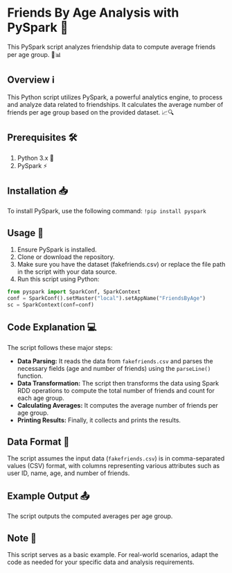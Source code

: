 # Friends By Age Analysis with PySpark 🚀

This PySpark script analyzes friendship data to compute average friends per age group. 🤝📊

## Overview ℹ️

This Python script utilizes PySpark, a powerful analytics engine, to process and analyze data related to friendships. It calculates the average number of friends per age group based on the provided dataset. 📈🔍

## Prerequisites 🛠️

1. Python 3.x 🐍
2. PySpark ⚡

## Installation 📥

To install PySpark, use the following command: `!pip install pyspark`

## Usage 🚀

1. Ensure PySpark is installed.
2. Clone or download the repository.
3. Make sure you have the dataset (fakefriends.csv) or replace the file path in the script with your data source.
4. Run this script using Python:

```python
from pyspark import SparkConf, SparkContext
conf = SparkConf().setMaster("local").setAppName("FriendsByAge")
sc = SparkContext(conf=conf)
```
## Code Explanation 💻

The script follows these major steps:

- **Data Parsing:** It reads the data from `fakefriends.csv` and parses the necessary fields (age and number of friends) using the `parseLine()` function.
- **Data Transformation:** The script then transforms the data using Spark RDD operations to compute the total number of friends and count for each age group.
- **Calculating Averages:** It computes the average number of friends per age group.
- **Printing Results:** Finally, it collects and prints the results.

## Data Format 📄

The script assumes the input data (`fakefriends.csv`) is in comma-separated values (CSV) format, with columns representing various attributes such as user ID, name, age, and number of friends.

## Example Output 📤

The script outputs the computed averages per age group.

## Note 📝

This script serves as a basic example. For real-world scenarios, adapt the code as needed for your specific data and analysis requirements.
